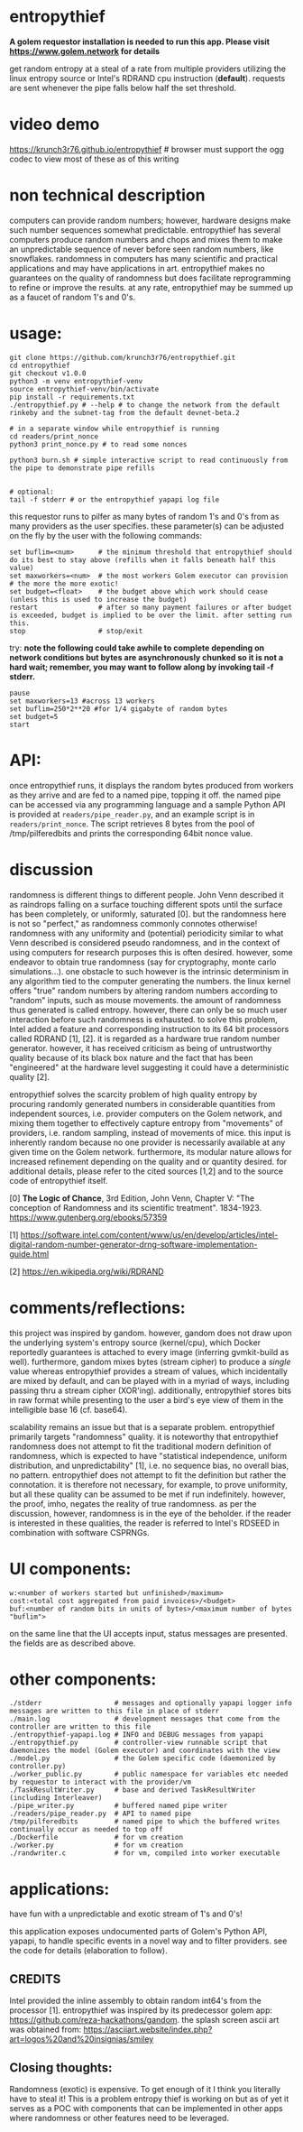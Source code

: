 # entropythief

**A golem requestor installation is needed to run this app. Please visit https://www.golem.network for details**

get random entropy at a steal of a rate from multiple providers utilizing the linux entropy source or Intel's RDRAND cpu instruction (**default**). requests are sent whenever the pipe falls below half the set threshold. 

# video demo
https://krunch3r76.github.io/entropythief # browser must support the ogg codec to view most of these as of this writing

# non technical description
computers can provide random numbers; however, hardware designs make such number sequences somewhat predictable. entropythief has several computers produce random numbers and chops and mixes them to make an unpredictable sequence of never before seen random numbers, like snowflakes. randomness in computers has many scientific and practical applications and may have applications in art. entropythief makes no guarantees on the quality of randomness but does facilitate reprogramming to refine or improve the results. at any rate, entropythief may be summed up as a faucet of random 1's and 0's.

# usage:
```
git clone https://github.com/krunch3r76/entropythief.git
cd entropythief
git checkout v1.0.0
python3 -m venv entropythief-venv
source entropythief-venv/bin/activate
pip install -r requirements.txt
./entropythief.py # --help # to change the network from the default rinkeby and the subnet-tag from the default devnet-beta.2

# in a separate window while entropythief is running
cd readers/print_nonce
python3 print_nonce.py # to read some nonces

python3 burn.sh # simple interactive script to read continuously from the pipe to demonstrate pipe refills


# optional: 
tail -f stderr # or the entropythief yapapi log file
```

this requestor runs to pilfer as many bytes of random 1's and 0's from as many providers as the user specifies. these parameter(s) can be adjusted on the fly by the user with the following commands:
```
set buflim=<num>      # the minimum threshold that entropythief should do its best to stay above (refills when it falls beneath half this value)
set maxworkers=<num>  # the most workers Golem executor can provision  # the more the more exotic!
set budget=<float>    # the budget above which work should cease (unless this is used to increase the budget)
restart               # after so many payment failures or after budget is exceeded, budget is implied to be over the limit. after setting run this.
stop                  # stop/exit
```

try: **note the following could take awhile to complete depending on network conditions but bytes are asynchronously chunked so it is not a hard wait; remember, you may want to follow along by invoking tail -f stderr.**
```
pause
set maxworkers=13 #across 13 workers
set buflim=250*2**20 #for 1/4 gigabyte of random bytes
set budget=5
start
```
# API:
once entropythief runs, it displays the random bytes produced from workers as they arrive and are fed to a named pipe, topping it off. the named pipe can be accessed via any programming language and a sample Python API is provided at `readers/pipe_reader.py`, and an example script is in `readers/print_nonce`. The script retrieves 8 bytes from the pool of /tmp/pilferedbits and prints the corresponding 64bit nonce value. 

# discussion
randomness is different things to different people. John Venn described it as raindrops falling on a surface touching different spots until the surface has been completely, or uniformly, saturated [0]. but the randomness here is not so "perfect," as randomness commonly connotes otherwise! randomness with any uniformity and (potential) periodicity similar to what Venn described is considered pseudo randomness, and in the context of using computers for research purposes this is often desired. however, some endeavor to obtain true randomness (say for cryptography, monte carlo simulations...). one obstacle to such however is the intrinsic determinism in any algorithm tied to the computer generating the numbers. the linux kernel offers "true" random numbers by altering random numbers according to "random" inputs, such as mouse movements. the amount of randomness thus generated is called entropy. however, there can only be so much user interaction before such randomness is exhausted. to solve this problem, Intel added a feature and corresponding instruction to its 64 bit processors called RDRAND [1], [2]. it is regarded as a hardware true random number generator. however, it has received criticism as being of untrustworthy quality because of its black box nature and the fact that has been "engineered" at the hardware level suggesting it could have a deterministic quality [2]. 

entropythief solves the scarcity problem of high quality entropy by procuring randomly generated numbers in considerable quantities from independent sources, i.e. provider computers on the Golem network, and mixing them together to effectively capture entropy from "movements" of providers, i.e. random sampling, instead of movements of mice. this input is inherently random because no one provider is necessarily available at any given time on the Golem network. furthermore, its modular nature allows for increased refinement depending on the quality and or quantity desired. for additional details, please refer to the cited sources [1,2] and to the source code of entropythief itself.

[0] __The Logic of Chance__, 3rd Edition, John Venn, Chapter V: "The conception of Randomness and its scientific treatment". 1834-1923. https://www.gutenberg.org/ebooks/57359

[1] https://software.intel.com/content/www/us/en/develop/articles/intel-digital-random-number-generator-drng-software-implementation-guide.html

[2]	https://en.wikipedia.org/wiki/RDRAND


# comments/reflections:

this project was inspired by gandom. however, gandom does not draw upon the underlying system's entropy source (kernel/cpu), which Docker reportedly guarantees is attached to every image (inferring gvmkit-build as well). furthermore, gandom mixes bytes (stream cipher) to produce a _single_ value whereas entropythief provides a stream of values, which incidentally are mixed by default, and can be played with in a myriad of ways, including passing thru a stream cipher (XOR'ing). additionally, entropythief stores bits in raw format while presenting to the user a bird's eye view of them in the intelligible base 16 (cf. base64).

scalability remains an issue but that is a separate problem. entropythief primarily targets "randomness" quality. it is noteworthy that entropythief randomness does not attempt to fit the traditional modern definition of randomness, which is expected to have "statistical independence, uniform distribution, and unpredictability" [1], i.e. no sequence bias, no overall bias, no pattern. entropythief does not attempt to fit the definition but rather the connotation. it is therefore not necessary, for example, to prove uniformity, but all these quality can be assumed to be met if run indefinitely. however, the proof, imho, negates the reality of true randomness. as per the discussion, however, randomness is in the eye of the beholder. if the reader is interested in these qualities, the reader is referred to Intel's RDSEED in combination with software CSPRNGs.


# UI components:
```
w:<number of workers started but unfinished>/maximum>
cost:<total cost aggregated from paid invoices>/<budget>
buf:<number of random bits in units of bytes>/<maximum number of bytes "buflim">
```
on the same line that the UI accepts input, status messages are presented.
the fields are as described above.



# other components:
```
./stderr                  # messages and optionally yapapi logger info messages are written to this file in place of stderr
./main.log                # development messages that come from the controller are written to this file
./entropythief-yapapi.log # INFO and DEBUG messages from yapapi
./entropythief.py         # controller-view runnable script that daemonizes the model (Golem executor) and coordinates with the view
./model.py                # the Golem specific code (daemonized by controller.py)
./worker_public.py        # public namespace for variables etc needed by requestor to interact with the provider/vm
./TaskResultWriter.py	  # base and derived TaskResultWriter (including Interleaver)
./pipe_writer.py          # buffered named pipe writer
./readers/pipe_reader.py  # API to named pipe
/tmp/pilferedbits         # named pipe to which the buffered writes continually occur as needed to top off
./Dockerfile              # for vm creation
./worker.py               # for vm creation
./randwriter.c            # for vm, compiled into worker executable
```

# applications:
have fun with a unpredictable and exotic stream of 1's and 0's!

this application exposes undocumented parts of Golem's Python API, yapapi, to handle specific events in a novel way and to filter providers. see the code for details (elaboration to follow).

## CREDITS
Intel provided the inline assembly to obtain random int64's from the processor [1]. entropythief was inspired by its predecessor golem app: https://github.com/reza-hackathons/gandom. the splash screen ascii art was obtained from: https://asciiart.website/index.php?art=logos%20and%20insignias/smiley

## Closing thoughts:
Randomness (exotic) is expensive. To get enough of it I think you literally have to steal it! This is a problem entropy thief is working on but as of yet it serves as a POC with components that can be implemented in other apps where randomness or other features need to be leveraged.
